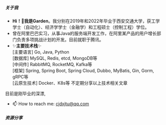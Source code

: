 ##### 关于我
* **Hi！👋我是Garden**。我分别在2019年和2022年毕业于西安交通大学，获工学学士（自动化）、经济学学士（金融学）和工程硕士（控制工程）学位。  
* 曾在阿里巴巴实习，从事Java的服务端开发工作，在阿里某产品的用户增长部门负责多项挑战计划的开发。目前就职于腾讯。  
* ✨**主要技术栈**✨  
[主要语言] Go, Java, Python  
[数据库] MySQL, Redis, etcd, MongoDB等  
[中间件] RabbitMQ, RocketMQ, Kafka等  
[框架] Spring, Spring Boot, Spring Cloud, Dubbo, MyBatis, Gin, Gorm, gRPC等  
[云原生技术] Docker、K8s等
不定期分享以上技术相关文章

目前是刚毕业的深漂, 
- 📫 How to reach me: cjdxjtu@qq.com



##### 资源分享
